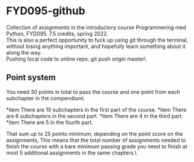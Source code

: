 # FYD095-github
Collection of assignments in the introductory course Programmering med Python, FYD095. 7.5 credits, spring 2022.\
This is also a perfect opportunity to fuck up using git through the terminal, without losing anything important, and hopefully learn something about it along the way.\
Pushing local code to online repo: git push origin master\
## Point system
You need 30 points in total to pass the course and one point from each subchapter in the compendium\

*item There are 10 subchapters in the first part of the course.
*item There are 6 subchapters in the second part.
*item There are 4 in the third part.
*item There are 5 in the fourth part.

That sum up to 25 points minimum, depending on the point score on the assignments, This means that the total number of assignments needed to finish the course with a bare minimum passing grade you need to finish at most 5 additional assignments in the same chapters.\
